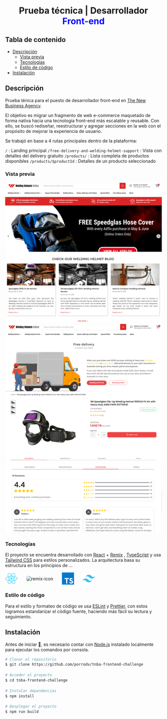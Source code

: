 <h1 align="center">Prueba técnica | Desarrollador <strong style="color: blue">Front-end</strong></h1>

## Tabla de contenido

- [Descripción](#descripción)
  - [Vista previa](#vista-previa)
  - [Tecnologías](#tecnologías)
  - [Estilo de còdigo](#estilo-de-código)
- [Instalación](#instalación)


## Descripción

Prueba ténica para el puesto de desarrollador front-end en [The New Business Agency][tnba_link].

El objetivo es migrar un fragmento de web e-commerce maquetado de forma nativa hacia una tecnología front-end más escalable y reusable. Con ello, se buscó rediseñar, reestructurar y agregar secciones en la web con el propósito de mejorar la experiencia de usuario.

Se trabajó en base a 4 rutas principales dentro de la plataforma:

`/` : Landing principal
`/free-delivery-and-welding-helmet-support` : Vista con detalles del delivery gratuito
`/products/` : Lista completa de productos disponibles
`/products/$productId` : Detalles de un producto seleccionado

### Vista previa

![Index page][main_view]
![Blog section][blog_view]
![Delivery page][delivery_view]
![Product details page][product_view]
![Product comments section][comments_view]

### Tecnologías

El proyecto se encuentra desarrollado con [React][react_link] + [Remix](remix_link) , [TypeScript][typescript_link] y usa [Tailwind CSS][tailwind_link] para estilos personalizados. La arquitectura basa su estructura en los principios de ...

<div style="display: inline_block, margin: 0px 1px">
  <img align="center" alt="react-icon" height="40" width="40" src="https://raw.githubusercontent.com/devicons/devicon/master/icons/react/react-original.svg">
 &nbsp;&nbsp;&nbsp;&nbsp;&nbsp;
  <img align="center" alt="remix-icon" height="40" width="40" src="https://avatars.githubusercontent.com/u/72662859?v=4" style="border-radius: 5px;">
 &nbsp;&nbsp;&nbsp;&nbsp;&nbsp;
  <img align="center" alt="typescript-icon" height="40" width="40" src="https://raw.githubusercontent.com/devicons/devicon/master/icons/typescript/typescript-original.svg">
 &nbsp;&nbsp;&nbsp;&nbsp;&nbsp;
  <img align="center" alt="tailwind-icon" height="40" width="40" src="https://raw.githubusercontent.com/devicons/devicon/master/icons/tailwindcss/tailwindcss-original.svg">
</div>

### Estilo de código

Para el estilo y formateo de código se usa [ESLint](https://eslint.org/) y [Prettier](https://prettier.io/), con estos logramos estandarizar el código fuente, haciendo más fácil su lectura y seguimiento.


## Instalación

Antes de iniciar :checkered_flag:, es necesario contar con [Node.js][nodejs_link] instalado localmente para ejecutar los comandos por consola.

```bash
# Clonar el repositorio
$ git clone https://github.com/porrodv/tnba-frontend-challenge

# Acceder al proyecto
$ cd tnba-frontend-challenge

# Instalar dependencias
$ npm install

# Desplegar el proyecto
$ npm run build
```

<!-- Links -->
[tnba_link]: https://thenewbusinessagency.com/
[react_link]: https://es.react.dev/
[typescript_link]: https://www.typescriptlang.org/
[tailwind_link]: https://tailwindcss.com/
[remix_link]: https://remix.run/
[nodejs_link]: https://nodejs.org/en

<!-- Imágenes -->
[main_view]: ./public/images/app1.png
[blog_view]: ./public/images/app2.png
[delivery_view]: ./public/images/app3.png
[product_view]: ./public/images/app4.png
[comments_view]: ./public/images/app5.png
